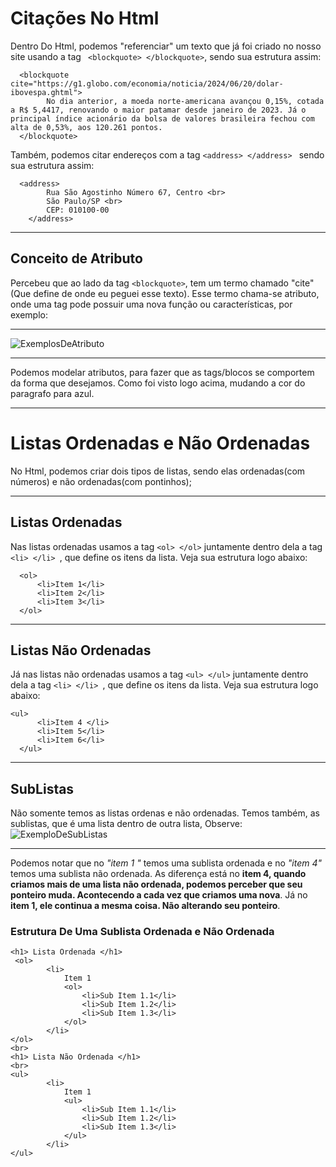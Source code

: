 # Citações No Html
Dentro Do Html, podemos "referenciar" um texto que já foi criado no nosso site usando a tag `` <blockquote> </blockquote>``, sendo sua estrutura assim:
``` 
  <blockquote cite="https://g1.globo.com/economia/noticia/2024/06/20/dolar-ibovespa.ghtml">
        No dia anterior, a moeda norte-americana avançou 0,15%, cotada a R$ 5,4417, renovando o maior patamar desde janeiro de 2023. Já o principal índice acionário da bolsa de valores brasileira fechou com alta de 0,53%, aos 120.261 pontos.
  </blockquote>
```
Também, podemos citar endereços com a tag ``<address> </address> `` sendo sua estrutura assim:
```
  <address>
        Rua São Agostinho Número 67, Centro <br>
        São Paulo/SP <br>
        CEP: 010100-00 
    </address>
```
***
## Conceito de Atributo 
  Percebeu que ao lado da tag `` <blockquote> ``, tem um termo chamado "cite"(Que define de onde eu peguei esse texto). 
  Esse termo chama-se atributo, onde uma tag pode possuir uma nova função ou características, por exemplo:
  ***
  ![ExemplosDeAtributo](https://github.com/Karlos-Eduardo-Mrqs/Trabalhos_Operacionais/assets/172524894/e7296dd7-996c-49fa-9103-8ae7e76a262e)
  ***
  Podemos modelar atributos, para fazer que as tags/blocos se comportem da forma que desejamos. Como foi visto logo acima, mudando a cor do paragrafo para azul.
  ***
# Listas Ordenadas e Não Ordenadas
No Html, podemos criar dois tipos de listas, sendo elas ordenadas(com números) e não ordenadas(com pontinhos);
***
## Listas Ordenadas 
  Nas listas ordenadas usamos a tag `` <ol> </ol> `` juntamente dentro dela a tag ``<li> </li> ``, que define os itens da lista. Veja sua estrutura logo abaixo: 
  ```
    <ol>
        <li>Item 1</li>
        <li>Item 2</li>
        <li>Item 3</li>
    </ol>
  ```
***
## Listas Não Ordenadas
Já nas listas não ordenadas usamos a tag `` <ul> </ul> `` juntamente dentro dela a tag ``<li> </li> ``, que define os itens da lista. Veja sua estrutura logo abaixo:
  ```
<ul>
        <li>Item 4 </li>
        <li>Item 5</li>
        <li>Item 6</li>
    </ul>
  ```
***
## SubListas 
Não somente temos as listas ordenas e não ordenadas. Temos também, as sublistas, que é uma lista dentro de outra lista, Observe:
![ExemploDeSubListas](https://github.com/Karlos-Eduardo-Mrqs/Trabalhos_Operacionais/assets/172524894/baa57203-51bf-4fa5-8845-c25d50b355ce)
***
Podemos notar que no *"item 1 "* temos uma sublista ordenada e no *"item 4"* temos uma sublista não ordenada. As diferença está no **item 4, quando criamos mais de uma lista não ordenada, podemos perceber que seu ponteiro muda. 
Acontecendo a cada vez que criamos uma nova**. Já no **item 1, ele continua a mesma coisa. Não alterando seu ponteiro**.
### Estrutura De Uma Sublista Ordenada e Não Ordenada 
```
<h1> Lista Ordenada </h1>
 <ol>
        <li>
            Item 1
            <ol>
                <li>Sub Item 1.1</li>
                <li>Sub Item 1.2</li>
                <li>Sub Item 1.3</li>
            </ol>
        </li>
</ol>
<br>
<h1> Lista Não Ordenada </h1>
<br>
<ul>
        <li>
            Item 1
            <ul>
                <li>Sub Item 1.1</li>
                <li>Sub Item 1.2</li>
                <li>Sub Item 1.3</li>
            </ul>
        </li>
</ul>

```
